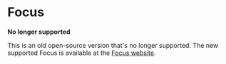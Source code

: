 # Focus

**No longer supported**

This is an old open-source version that's no longer supported. The new supported Focus is available at the <a href="https://heyfocus.com/?utm_source=Focus-Github">Focus website</a>.
